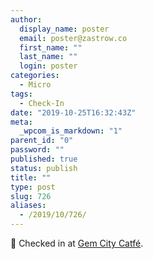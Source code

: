 ```yaml
---
author:
  display_name: poster
  email: poster@zastrow.co
  first_name: ""
  last_name: ""
  login: poster
categories:
  - Micro
tags:
  - Check-In
date: "2019-10-25T16:32:43Z"
meta:
  _wpcom_is_markdown: "1"
parent_id: "0"
password: ""
published: true
status: publish
title: ""
type: post
slug: 726
aliases:
  - /2019/10/726/
---
```

<p><span>📍</span> Checked in at  <a href="http://4sq.com/2nKz9NJ">Gem City Catfé</a>.</p>
